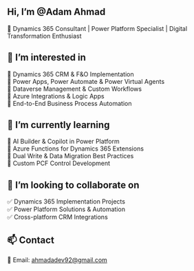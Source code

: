 ## Hi, I’m @Adam Ahmad

🚀 Dynamics 365 Consultant | Power Platform Specialist | Digital Transformation Enthusiast

## 👀 I’m interested in

🔹 Dynamics 365 CRM & F&O Implementation  
🔹 Power Apps, Power Automate & Power Virtual Agents  
🔹 Dataverse Management & Custom Workflows  
🔹 Azure Integrations & Logic Apps  
🔹 End-to-End Business Process Automation

## 🌱 I’m currently learning

📌 AI Builder & Copilot in Power Platform  
📌 Azure Functions for Dynamics 365 Extensions  
📌 Dual Write & Data Migration Best Practices  
📌 Custom PCF Control Development

## 💞️ I’m looking to collaborate on

✅ Dynamics 365 Implementation Projects  
✅ Power Platform Solutions & Automation  
✅ Cross-platform CRM Integrations

## 📫 Contact

📧 Email: ahmadadev92@gmail.com
